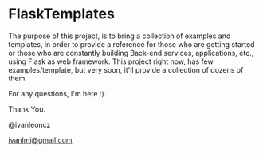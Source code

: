 # FlaskTemplates

The purpose of this project, is to bring a collection of examples and templates, in order to provide a reference for those who are getting started or those who are constantly building Back-end services, applications, etc., using Flask as web framework. 
This project right now, has few examples/template, but very soon, it'll provide a collection of dozens of them.

For any questions, I'm here :).

Thank You.

@ivanleoncz

ivanlmj@gmail.com


